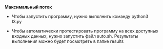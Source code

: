 **Максимальный поток**

* Чтобы запустить программу, нужно выполнить команду python3 l3.py

* Чтобы автоматически протестировать программу на всех доступных входных данных, нужно запустить файл auto.sh. Результаты выполнения можно будет посмотреть в папке results
